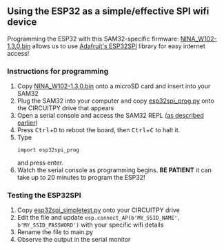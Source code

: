 ## Using the ESP32 as a simple/effective SPI wifi device

Programming the ESP32 with this SAM32-specific firmware: [NINA_W102-1.3.0.bin](../ESP32SPI/NINA_W102-1.3.0.bin) allows us to use [Adafruit's ESP32SPI](https://github.com/adafruit/Adafruit_CircuitPython_ESP32SPI) library for easy internet access!

### Instructions for programming

1. Copy [NINA_W102-1.3.0.bin](./ESP32SPI/NINA_W102-1.3.0.bin) onto a microSD card and insert into your SAM32
2. Plug the SAM32 into your computer and copy [esp32spi_prog.py](../ESP32SPI/esp32spi_prog.py) onto the CIRCUITPY drive that appears
3. Open a serial console and access the SAM32 REPL ([as described earlier](https://github.com/maholli/SAM32/tree/master/firmware#accessing-the-serial-console)) 
4. Press <kbd>Ctrl</kbd>+<kbd>D</kbd> to reboot the board, then <kbd>Ctrl</kbd>+<kbd>C</kbd> to halt it. 
5. Type
   ```
   import esp32spi_prog
   ```
   and press enter.
6. Watch the serial console as programming begins. **BE PATIENT** it can take up to 20 minutes to program the ESP32!

### Testing the ESP32SPI

1. Copy [esp32spi_simpletest.py](../ESP32SPI/esp32spi_simpletest.py) onto your CIRCUITPY drive 
2. Edit the file and update `esp.connect_AP(b'MY_SSID_NAME', b'MY_SSID_PASSWORD')` with your specific wifi details
3. Rename the file to main.py
4. Observe the output in the serial monitor
